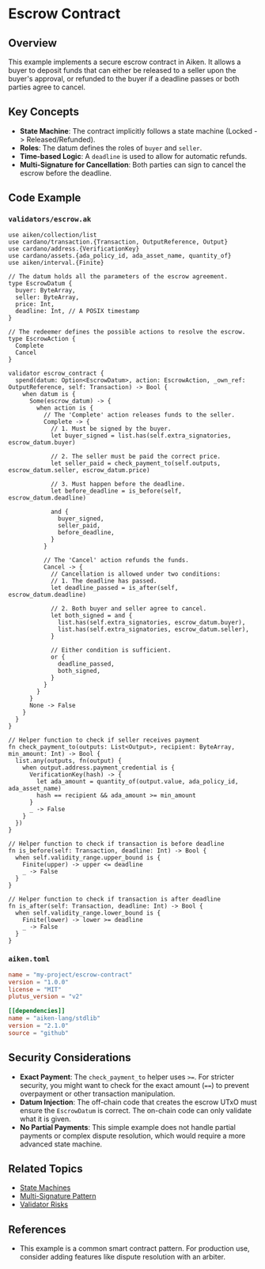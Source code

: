 # Escrow Contract

## Overview

This example implements a secure escrow contract in Aiken. It allows a buyer to deposit funds that can either be released to a seller upon the buyer's approval, or refunded to the buyer if a deadline passes or both parties agree to cancel.

## Key Concepts

- **State Machine**: The contract implicitly follows a state machine (Locked -> Released/Refunded).
- **Roles**: The datum defines the roles of `buyer` and `seller`.
- **Time-based Logic**: A `deadline` is used to allow for automatic refunds.
- **Multi-Signature for Cancellation**: Both parties can sign to cancel the escrow before the deadline.

## Code Example

### `validators/escrow.ak`

```aiken
use aiken/collection/list
use cardano/transaction.{Transaction, OutputReference, Output}
use cardano/address.{VerificationKey}
use cardano/assets.{ada_policy_id, ada_asset_name, quantity_of}
use aiken/interval.{Finite}

// The datum holds all the parameters of the escrow agreement.
type EscrowDatum {
  buyer: ByteArray,
  seller: ByteArray,
  price: Int,
  deadline: Int, // A POSIX timestamp
}

// The redeemer defines the possible actions to resolve the escrow.
type EscrowAction {
  Complete
  Cancel
}

validator escrow_contract {
  spend(datum: Option<EscrowDatum>, action: EscrowAction, _own_ref: OutputReference, self: Transaction) -> Bool {
    when datum is {
      Some(escrow_datum) -> {
        when action is {
          // The 'Complete' action releases funds to the seller.
          Complete -> {
            // 1. Must be signed by the buyer.
            let buyer_signed = list.has(self.extra_signatories, escrow_datum.buyer)

            // 2. The seller must be paid the correct price.
            let seller_paid = check_payment_to(self.outputs, escrow_datum.seller, escrow_datum.price)

            // 3. Must happen before the deadline.
            let before_deadline = is_before(self, escrow_datum.deadline)

            and {
              buyer_signed,
              seller_paid,
              before_deadline,
            }
          }

          // The 'Cancel' action refunds the funds.
          Cancel -> {
            // Cancellation is allowed under two conditions:
            // 1. The deadline has passed.
            let deadline_passed = is_after(self, escrow_datum.deadline)

            // 2. Both buyer and seller agree to cancel.
            let both_signed = and {
              list.has(self.extra_signatories, escrow_datum.buyer),
              list.has(self.extra_signatories, escrow_datum.seller),
            }

            // Either condition is sufficient.
            or {
              deadline_passed,
              both_signed,
            }
          }
        }
      }
      None -> False
    }
  }
}

// Helper function to check if seller receives payment
fn check_payment_to(outputs: List<Output>, recipient: ByteArray, min_amount: Int) -> Bool {
  list.any(outputs, fn(output) {
    when output.address.payment_credential is {
      VerificationKey(hash) -> {
        let ada_amount = quantity_of(output.value, ada_policy_id, ada_asset_name)
        hash == recipient && ada_amount >= min_amount
      }
      _ -> False
    }
  })
}

// Helper function to check if transaction is before deadline
fn is_before(self: Transaction, deadline: Int) -> Bool {
  when self.validity_range.upper_bound is {
    Finite(upper) -> upper <= deadline
    _ -> False
  }
}

// Helper function to check if transaction is after deadline  
fn is_after(self: Transaction, deadline: Int) -> Bool {
  when self.validity_range.lower_bound is {
    Finite(lower) -> lower >= deadline
    _ -> False
  }
}
```

### `aiken.toml`

```toml
name = "my-project/escrow-contract"
version = "1.0.0"
license = "MIT"
plutus_version = "v2"

[[dependencies]]
name = "aiken-lang/stdlib"
version = "2.1.0"
source = "github"
```

## Security Considerations

- **Exact Payment**: The `check_payment_to` helper uses `>=`. For stricter security, you might want to check for the exact amount (`==`) to prevent overpayment or other transaction manipulation.
- **Datum Injection**: The off-chain code that creates the escrow UTxO must ensure the `EscrowDatum` is correct. The on-chain code can only validate what it is given.
- **No Partial Payments**: This simple example does not handle partial payments or complex dispute resolution, which would require a more advanced state machine.

## Related Topics

- [State Machines](../patterns/state-machines.md)
- [Multi-Signature Pattern](../patterns/multisig.md)
- [Validator Risks](../security/validator-risks.md)

## References

- This example is a common smart contract pattern. For production use, consider adding features like dispute resolution with an arbiter.
